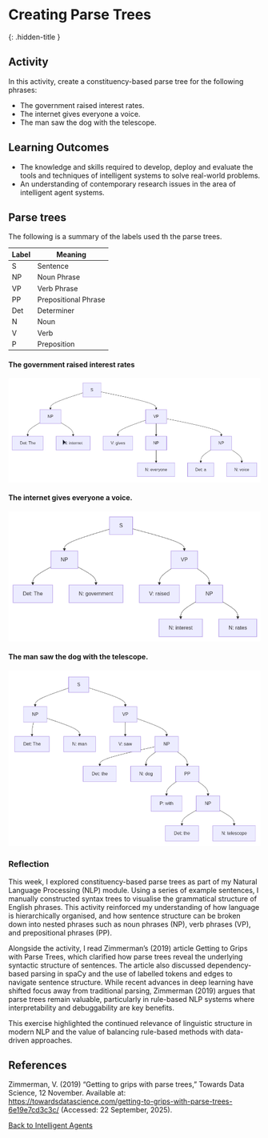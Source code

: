 # Creating Parse Trees
{: .hidden-title }

## Activity
In this activity, create a constituency-based parse tree for the following phrases:

- The government raised interest rates.
- The internet gives everyone a voice.
- The man saw the dog with the telescope.

## Learning Outcomes
- The knowledge and skills required to develop, deploy and evaluate the tools and techniques of intelligent systems to solve real-world problems.
- An understanding of contemporary research issues in the area of intelligent agent systems.


## Parse trees

The following is a summary of the labels used th the parse trees.


|Label | Meaning                     |
|------|-----------------------------|
S |	Sentence
NP | Noun Phrase
VP | Verb Phrase
PP | Prepositional Phrase
Det | Determiner
N |	Noun
V |	Verb
P |	Preposition


#### The government raised interest rates

![government](government.png)


#### The internet gives everyone a voice.

![internet](internet.png)



#### The man saw the dog with the telescope.

![telescope](telescope.png)



### Reflection

This week, I explored constituency-based parse trees as part of my Natural Language Processing (NLP) module. Using a series of example sentences, I manually constructed syntax trees to visualise the grammatical structure of English phrases. This activity reinforced my understanding of how language is hierarchically organised, and how sentence structure can be broken down into nested phrases such as noun phrases (NP), verb phrases (VP), and prepositional phrases (PP).

Alongside the activity, I read Zimmerman’s (2019) article Getting to Grips with Parse Trees, which clarified how parse trees reveal the underlying syntactic structure of sentences. The article also discussed dependency-based parsing in spaCy and the use of labelled tokens and edges to navigate sentence structure. While recent advances in deep learning have shifted focus away from traditional parsing, Zimmerman (2019) argues that parse trees remain valuable, particularly in rule-based NLP systems where interpretability and debuggability are key benefits.

This exercise highlighted the continued relevance of linguistic structure in modern NLP and the value of balancing rule-based methods with data-driven approaches.

## References

Zimmerman, V. (2019) “Getting to grips with parse trees,” Towards Data Science, 12 November. Available at: https://towardsdatascience.com/getting-to-grips-with-parse-trees-6e19e7cd3c3c/ (Accessed: 22 September, 2025).



[Back to Intelligent Agents](/intelligent_agents)


